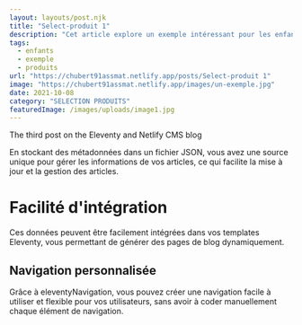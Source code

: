 ```yaml
---
layout: layouts/post.njk
title: "Select-produit 1"
description: "Cet article explore un exemple intéressant pour les enfants."
tags: 
  - enfants
  - exemple
  - produits
url: "https://chubert91assmat.netlify.app/posts/Select-produit 1"
image: "https://chubert91assmat.netlify.app/images/un-exemple.jpg"
date: 2021-10-08
category: "SELECTION PRODUITS"
featuredImage: /images/uploads/image1.jpg
---
```




The third post on the Eleventy and Netlify CMS blog

En stockant des métadonnées dans un fichier JSON, vous avez une source unique pour gérer les informations de vos articles, ce qui facilite la mise à jour et la gestion des articles.

# Facilité d'intégration

Ces données peuvent être facilement intégrées dans vos templates Eleventy, vous permettant de générer des pages de blog dynamiquement.

## Navigation personnalisée

Grâce à eleventyNavigation, vous pouvez créer une navigation facile à utiliser et flexible pour vos utilisateurs, sans avoir à coder manuellement chaque élément de navigation.

